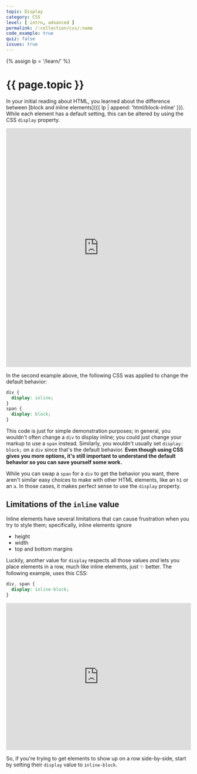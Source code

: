 ```yaml
---
topic: Display
category: CSS
level: [ intro, advanced ]
permalink: /:collection/css/:name
code_example: true
quiz: false
issues: true
---
```


{% assign lp = '/learn/' %}


# {{ page.topic }}

In your initial reading about HTML, you learned about the difference between [block and inline elements]({{ lp | append: 'html/block-inline' }}). While each element has a default setting, this can be altered by using the CSS `display` property.

<div class="glitch-embed-wrap" style="height: 650px; width: 100%;">
  <iframe
    src="https://glitch.com/embed/#!/embed/css-display-1?path=index.html&previewSize=100&sidebarCollapsed=true"
    title="css-display-1 on Glitch"
    allow="geolocation; microphone; camera; midi; vr; encrypted-media"
    style="height: 100%; width: 100%; border: 0;">
  </iframe>
</div>

In the second example above, the following CSS was applied to change the default behavior:

```css
div {
  display: inline;
}
span {
  display: block;
}
```

This code is just for simple demonstration purposes; in general, you wouldn't often change a `div` to display inline; you could just change your markup to use a `span` instead. Similarly, you wouldn't usually set `display: block;` on a `div` since that's the default behavior. **Even though using CSS gives you more options, it's still important to understand the default behavior so you can save yourself some work.**

While you can swap a `span` for a `div` to get the behavior you want, there aren't similar easy choices to make with other HTML elements, like an `h1` or an `a`. In those cases, it makes perfect sense to use the `display` property.

## Limitations of the `inline` value
Inline elements have several limitations that can cause frustration when you try to style them; specifically, inline elements ignore

- height
- width
- top and bottom margins

Luckily, another value for `display` respects all those values _and_ lets you place elements in a row, much like inline elements, just <span class="emoji">✨</span> better. The following example, uses this CSS:

```css
div, span {
  display: inline-block;
}
```

<div class="glitch-embed-wrap" style="height: 400px; width: 100%;">
  <iframe
    src="https://glitch.com/embed/#!/embed/css-display-2?path=index.html&previewSize=100&sidebarCollapsed=true"
    title="css-display-2 on Glitch"
    allow="geolocation; microphone; camera; midi; vr; encrypted-media"
    style="height: 100%; width: 100%; border: 0;">
  </iframe>
</div>

So, if you're trying to get elements to show up on a row side-by-side, start by setting their `display` value to `inline-block`.
